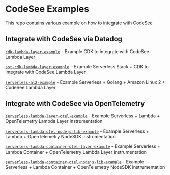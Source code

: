 # CodeSee Examples

This repo contains various example on how to integrate with CodeSee


## Integrate with CodeSee via Datadog
[`cdk-lambda-layer-example`](sst-cdk-lambda-layer-example/) - Example CDK to integrate with CodeSee Lambda Layer

[`sst-cdk-lambda-layer-example`](sst-cdk-lambda-layer-example/) - Example Serverless Stack + CDK to integrate with CodeSee Lambda Layer

[`serverless-al2-example`](serverless-al2-example/) - Example Serverless + Golang + Amazon Linux 2 + CodeSee Lambda Layer

## Integrate with CodeSee via OpenTelemetry
[`serverless-lambda-layer-otel-example`](serverless-lambda-layer-otel-example/) - Example Serverless + Lambda + OpenTelemetry Lambda Layer instrumentation

[`serverless-lambda-otel-nodejs-lib-example`](serverless-lambda-otel-nodejs-lib-example/) - Example Serverless + Lambda + OpenTelemetry NodeSDK instrumentation

[`serverless-lambda-container-otel-layer-example`](serverless-lambda-container-otel-layer-example/) - Example Serverless + Lambda Container + OpenTelemetry Lambda Layer instrumentation

[`serverless-lambda-container-otel-nodejs-lib-example`](serverless-lambda-container-otel-nodejs-lib-example/) - Example Serverless + Lambda Container + OpenTelemetry NodeSDK instrumentation
